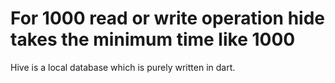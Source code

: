 # For 1000 read or write operation hide takes the minimum time like 1000
Hive is a local database which is purely written in dart.
